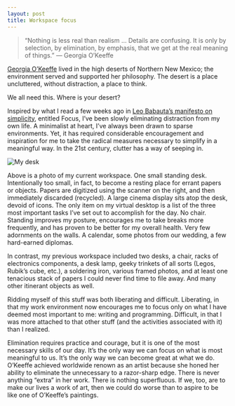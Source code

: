 ```yaml
---
layout: post
title: Workspace focus
---
```


> “Nothing is less real than realism … Details are confusing. It is only by selection, by elimination, by emphasis, that we get at the real meaning of things.” — Georgia O’Keeffe

[Georgia O’Keeffe](http://www.okeeffemuseum.org/biography.html) lived in the high deserts of Northern New Mexico; the environment served and supported her philosophy. The desert is a place uncluttered, without distraction, a place to think.

We all need this. Where is your desert?

Inspired by what I read a few weeks ago in [Leo Babauta’s manifesto on simplicity](http://focusmanifesto.com/), entitled Focus, I’ve been slowly eliminating distraction from my own life. A minimalist at heart, I’ve always been drawn to sparse environments. Yet, it has required considerable encouragement and inspiration for me to take the radical measures necessary to simplify in a meaningful way. In the 21st century, clutter has a way of seeping in.

<img src="/images/workspace_032011.jpg" alt="My desk" class="framed" />

Above is a photo of my current workspace. One small standing desk. Intentionally too small, in fact, to become a resting place for errant papers or objects. Papers are digitized using the scanner on the right, and then immediately discarded (recycled). A large cinema display sits atop the desk, devoid of icons. The only item on my virtual desktop is a list of the three most important tasks I’ve set out to accomplish for the day. No chair. Standing improves my posture, encourages me to take breaks more frequently, and has proven to be better for my overall health. Very few adornments on the walls. A calendar, some photos from our wedding, a few hard-earned diplomas.

In contrast, my previous workspace included two desks, a chair, racks of electronics components, a desk lamp, geeky trinkets of all sorts (Legos, Rubik’s cube, etc.), a soldering iron, various framed photos, and at least one tenacious stack of papers I could never find time to file away. And many other itinerant objects as well.

Ridding myself of this stuff was both liberating and difficult. Liberating, in that my work environment now encourages me to focus only on what I have deemed most important to me: writing and programming. Difficult, in that I was more attached to that other stuff (and the activities associated with it) than I realized.

Elimination requires practice and courage, but it is one of the most necessary skills of our day. It’s the only way we can focus on what is most meaningful to us. It’s the only way we can become great at what we do. O’Keeffe achieved worldwide renown as an artist because she honed her ability to eliminate the unnecessary to a razor-sharp edge. There is never anything “extra” in her work. There is nothing superfluous. If we, too, are to make our lives a work of art, then we could do worse than to aspire to be like one of O’Keeffe’s paintings.

